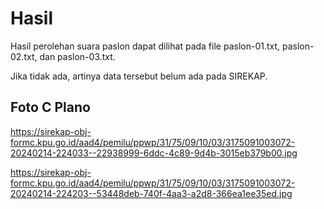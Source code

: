# Hasil

Hasil perolehan suara paslon dapat dilihat pada file paslon-01.txt, paslon-02.txt, dan paslon-03.txt.

Jika tidak ada, artinya data tersebut belum ada pada SIREKAP.

## Foto C Plano

https://sirekap-obj-formc.kpu.go.id/aad4/pemilu/ppwp/31/75/09/10/03/3175091003072-20240214-224033--22938999-6ddc-4c89-9d4b-3015eb379b00.jpg

https://sirekap-obj-formc.kpu.go.id/aad4/pemilu/ppwp/31/75/09/10/03/3175091003072-20240214-224203--53448deb-740f-4aa3-a2d8-366ea1ee35ed.jpg
